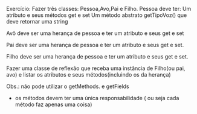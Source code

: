 Exercício:
Fazer três classes: Pessoa,Avo,Pai e Filho.
Pessoa deve ter:
Um atributo e seus métodos get e set
Um método abstrato getTipoVoz() que deve retornar uma string

Avô deve ser uma herança de pessoa e ter um atributo e seus get e set

Pai deve ser uma herança de pessoa e ter um atributo e seus get e set.

Filho deve ser uma herança de pessoa e ter um atributo e seus get e set.

Fazer uma classe de reflexão que receba uma instância de Filho(ou pai, avo) e listar os atributos e seus métodos(incluindo os da herança)

Obs.: não pode utilizar o getMethods. e getFields
* os métodos devem ter uma única responsabilidade ( ou seja cada método faz apenas uma coisa)
